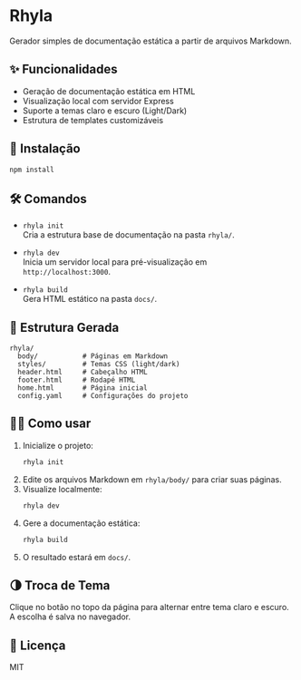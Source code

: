 # Rhyla

Gerador simples de documentação estática a partir de arquivos Markdown.

## ✨ Funcionalidades
- Geração de documentação estática em HTML
- Visualização local com servidor Express
- Suporte a temas claro e escuro (Light/Dark)
- Estrutura de templates customizáveis

## 🚀 Instalação

```bash
npm install
```

## 🛠️ Comandos

- `rhyla init`  
  Cria a estrutura base de documentação na pasta `rhyla/`.

- `rhyla dev`  
  Inicia um servidor local para pré-visualização em `http://localhost:3000`.

- `rhyla build`  
  Gera HTML estático na pasta `docs/`.

## 📁 Estrutura Gerada

```
rhyla/
  body/           # Páginas em Markdown
  styles/         # Temas CSS (light/dark)
  header.html     # Cabeçalho HTML
  footer.html     # Rodapé HTML
  home.html       # Página inicial
  config.yaml     # Configurações do projeto
```

## 👨‍💻 Como usar

1. Inicialize o projeto:
   ```bash
   rhyla init
   ```
2. Edite os arquivos Markdown em `rhyla/body/` para criar suas páginas.
3. Visualize localmente:
   ```bash
   rhyla dev
   ```
4. Gere a documentação estática:
   ```bash
   rhyla build
   ```
5. O resultado estará em `docs/`.

## 🌗 Troca de Tema

Clique no botão no topo da página para alternar entre tema claro e escuro. A escolha é salva no navegador.

## 📄 Licença
MIT
